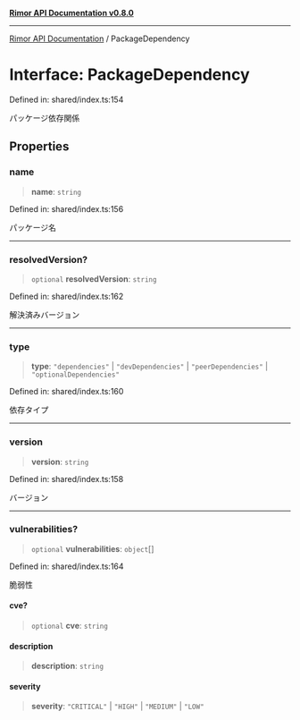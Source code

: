 [**Rimor API Documentation v0.8.0**](../README.md)

***

[Rimor API Documentation](../globals.md) / PackageDependency

# Interface: PackageDependency

Defined in: shared/index.ts:154

パッケージ依存関係

## Properties

### name

> **name**: `string`

Defined in: shared/index.ts:156

パッケージ名

***

### resolvedVersion?

> `optional` **resolvedVersion**: `string`

Defined in: shared/index.ts:162

解決済みバージョン

***

### type

> **type**: `"dependencies"` \| `"devDependencies"` \| `"peerDependencies"` \| `"optionalDependencies"`

Defined in: shared/index.ts:160

依存タイプ

***

### version

> **version**: `string`

Defined in: shared/index.ts:158

バージョン

***

### vulnerabilities?

> `optional` **vulnerabilities**: `object`[]

Defined in: shared/index.ts:164

脆弱性

#### cve?

> `optional` **cve**: `string`

#### description

> **description**: `string`

#### severity

> **severity**: `"CRITICAL"` \| `"HIGH"` \| `"MEDIUM"` \| `"LOW"`
